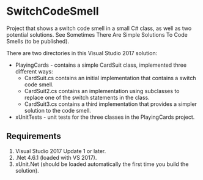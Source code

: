 # SwitchCodeSmell
Project that shows a switch code smell in a small C# class, as well as two potential solutions. See Sometimes There Are Simple Solutions To Code Smells (to be published).

There are two directories in this Visual Studio 2017 solution:
- PlayingCards - contains a simple CardSuit class, implemented three different ways:
    - CardSuit.cs contains an initial implementation that contains a switch code smell.
    - CardSuit2.cs contains an implementation using subclasses to replace one of the switch statements in the class.
    - CardSuit3.cs contains a third implementation that provides a simpler solution to the code smell.
- xUnitTests - unit tests for the three classes in the PlayingCards project.
    
## Requirements
1. Visual Studio 2017 Update 1 or later.
2. .Net 4.6.1 (loaded with VS 2017).
3. xUnit.Net (should be loaded automatically the first time you build the solution).
